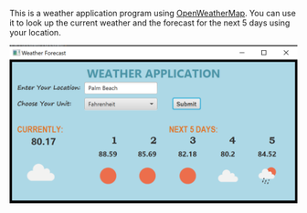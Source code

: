 This is a weather application program using [OpenWeatherMap](https://openweathermap.org/). You can use it to look up the current weather and the forecast for the next 5 days using your location.

![Application Image](screenshots/weather_application.png)